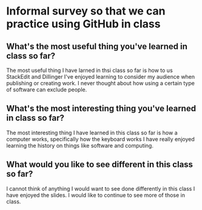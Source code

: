 # Informal survey so that we can practice using GitHub in class

## What's the most useful thing you've learned in class so far?
The most useful thing I have larned in thsi class so far is how to us StackEdit and Dillinger
I've enjoyed learning to consider my audience when publishing or creating work. I never thought about how using a certain type of software can exclude people. 


## What's the most interesting thing you've learned in class so far? 
The most interesting thing I have learned in this class so far is how a computer works, specifically how the keyboard works
I have really enjoyed learning the history on things like software and computing. 

## What would you like to see different in this class so far?
I cannot think of anything I would want to see done differently in this class
I have enjoyed the slides. I would like to continue to see more of those in class. 
